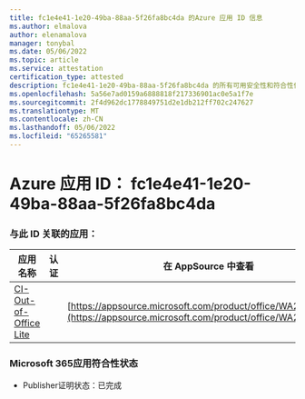 ```yaml
---
title: fc1e4e41-1e20-49ba-88aa-5f26fa8bc4da 的Azure 应用 ID 信息
ms.author: elmalova
author: elenamalova
manager: tonybal
ms.date: 05/06/2022
ms.topic: article
ms.service: attestation
certification_type: attested
description: fc1e4e41-1e20-49ba-88aa-5f26fa8bc4da 的所有可用安全性和符合性信息。
ms.openlocfilehash: 5a56e7ad0159a6888818f217336901ac0e5a1f7e
ms.sourcegitcommit: 2f4d962dc1778849751d2e1db212ff702c247627
ms.translationtype: MT
ms.contentlocale: zh-CN
ms.lasthandoff: 05/06/2022
ms.locfileid: "65265581"
---
```

# <a name="azure-app-id-fc1e4e41-1e20-49ba-88aa-5f26fa8bc4da"></a>Azure 应用 ID： fc1e4e41-1e20-49ba-88aa-5f26fa8bc4da


### <a name="apps-associated-with-this-id"></a>与此 ID 关联的应用：
| **应用名称** | **认证** | **在 AppSource 中查看** |
|--------------|---------------|-----------------------|
| [CI-Out-of-Office Lite](../forward/WA200002748.md) |  | [https://appsource.microsoft.com/product/office/WA200002748](https://appsource.microsoft.com/product/office/WA200002748) |

### <a name="microsoft-365-app-compliance-status"></a>Microsoft 365应用符合性状态
- Publisher证明状态：已完成
